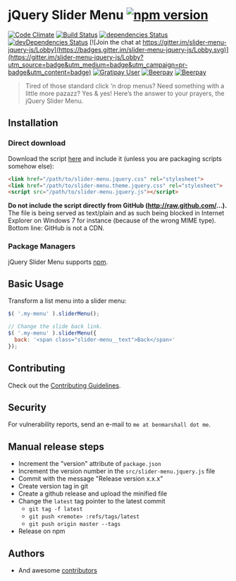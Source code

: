 # jQuery Slider Menu [![npm version](https://badge.fury.io/js/slider-menu.svg)](https://badge.fury.io/js/slider-menu)

[![Code Climate](https://codeclimate.com/github/bmarshall511/slider-menu.jquery.js.svg)](https://codeclimate.com/github/bmarshall511/slider-menu.jquery.js)
[![Build Status](https://travis-ci.org/bmarshall511/slider-menu.jquery.js.svg?branch=master)](https://travis-ci.org/bmarshall511/slider-menu.jquery.js)
[![dependencies Status](https://david-dm.org/bmarshall511/slider-menu.jquery.js/status.svg)](https://david-dm.org/bmarshall511/slider-menu.jquery.js)
[![devDependencies Status](https://david-dm.org/bmarshall511/slider-menu.jquery.js/dev-status.svg)](https://david-dm.org/bmarshall511/slider-menu.jquery.js?type=dev)
[![Join the chat at https://gitter.im/slider-menu-jquery-js/Lobby](https://badges.gitter.im/slider-menu-jquery-js/Lobby.svg)](https://gitter.im/slider-menu-jquery-js/Lobby?utm_source=badge&utm_medium=badge&utm_campaign=pr-badge&utm_content=badge)
[![Gratipay User](https://img.shields.io/gratipay/user/bmarshall511.svg)](https://gratipay.com/~bmarshall511/)
[![Beerpay](https://beerpay.io/bmarshall511/slider-menu.jquery.js/badge.svg?style=flat)](https://beerpay.io/bmarshall511/slider-menu.jquery.js)
[![Beerpay](https://beerpay.io/bmarshall511/slider-menu.jquery.js/make-wish.svg?style=flat)](https://beerpay.io/bmarshall511/slider-menu.jquery.js?focus=wish)

> Tired of those standard click ‘n drop menus? Need something with a little more pazazz? Yes & yes! Here’s the answer to your prayers, the jQuery Slider Menu.


## Installation

### Direct download

Download the script [here](https://github.com/bmarshall511/slider-menu.jquery.js/archive/latest.zip) and include it (unless you are packaging scripts somehow else):

```html
<link href="/path/to/slider-menu.jquery.css" rel="stylesheet">
<link href="/path/to/slider-menu.theme.jquery.css" rel="stylesheet">
<script src="/path/to/slider-menu.jquery.js"></script>
```

**Do not include the script directly from GitHub (http://raw.github.com/...).** The file is being served as text/plain and as such being blocked
in Internet Explorer on Windows 7 for instance (because of the wrong MIME type). Bottom line: GitHub is not a CDN.

### Package Managers

jQuery Slider Menu supports [npm](https://www.npmjs.com/package/slider-menu).

## Basic Usage

Transform a list menu into a slider menu:

```javascript
$( '.my-menu' ).sliderMenu();

// Change the slide back link.
$( '.my-menu' ).sliderMenu({
  back: '<span class="slider-menu__text">Back</span>'
});
```

## Contributing

Check out the [Contributing Guidelines](CONTRIBUTING.md).

## Security

For vulnerability reports, send an e-mail to `me at benmarshall dot me`.

## Manual release steps

* Increment the "version" attribute of `package.json`
* Increment the version number in the `src/slider-menu.jquery.js` file
* Commit with the message "Release version x.x.x"
* Create version tag in git
* Create a github release and upload the minified file
* Change the `latest` tag pointer to the latest commit
  * `git tag -f latest`
  * `git push <remote> :refs/tags/latest`
  * `git push origin master --tags`
* Release on npm

## Authors


* And awesome [contributors](https://github.com/bmarshall511/slider-menu.jquery.js/graphs/contributors)
